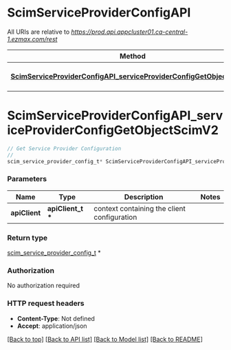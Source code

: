 # ScimServiceProviderConfigAPI

All URIs are relative to *https://prod.api.appcluster01.ca-central-1.ezmax.com/rest*

Method | HTTP request | Description
------------- | ------------- | -------------
[**ScimServiceProviderConfigAPI_serviceProviderConfigGetObjectScimV2**](ScimServiceProviderConfigAPI.md#ScimServiceProviderConfigAPI_serviceProviderConfigGetObjectScimV2) | **GET** /2/scim/ServiceProviderConfig | Get Service Provider Configuration


# **ScimServiceProviderConfigAPI_serviceProviderConfigGetObjectScimV2**
```c
// Get Service Provider Configuration
//
scim_service_provider_config_t* ScimServiceProviderConfigAPI_serviceProviderConfigGetObjectScimV2(apiClient_t *apiClient);
```

### Parameters
Name | Type | Description  | Notes
------------- | ------------- | ------------- | -------------
**apiClient** | **apiClient_t \*** | context containing the client configuration |

### Return type

[scim_service_provider_config_t](scim_service_provider_config.md) *


### Authorization

No authorization required

### HTTP request headers

 - **Content-Type**: Not defined
 - **Accept**: application/json

[[Back to top]](#) [[Back to API list]](../README.md#documentation-for-api-endpoints) [[Back to Model list]](../README.md#documentation-for-models) [[Back to README]](../README.md)

